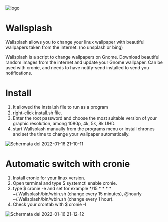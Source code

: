 ![logo](https://user-images.githubusercontent.com/87201918/149680458-7ec01338-30f7-4ee7-ad42-281a4c32a58a.png)

# Wallsplash
Wallsplash allows you to change your linux wallpaper with beautiful wallpapers taken from the internet. (no unsplash or bing) 

Wallsplash is a script to change wallpapers on Gnome. Download beautiful random images from the internet and update your Gnome wallpaper. Can be used with cronie, and needs to have notify-send installed to send you notifications.

# Install

1. It allowed the instal.sh file to run as a program
2. right-click install.sh file.
3. Enter the root password and choose the most suitable version of your graphic resolution, among 1080p, 4k, 5k, 8k UHD.
4. start Wallsplash manually from the programs menu or install chrones and set the time to change your wallpaper automatically.

![Schermata del 2022-01-16 21-10-11](https://user-images.githubusercontent.com/87201918/149680378-3bc6048e-746e-48e5-823a-081024f9db2c.png)

# Automatic switch with cronie

1. Install cronie for your linux version.
2. Open terminal and type $ systemctl enable cronie.
3. type $ cronie -e and set for example */15 * * * * ~/.Wallsplash/bin/wbin.sh (change every 15 minutes), @hourly ~/.Wallsplash/bin/wbin.sh (change every 1 hour).
4. Check your crontab with $ cronie -l 



![Schermata del 2022-01-16 21-12-12](https://user-images.githubusercontent.com/87201918/149680388-c4486e31-af2d-4d8d-bb62-4186bb08c2d2.png)


